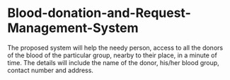 # Blood-donation-and-Request-Management-System
The proposed system will help the needy person, access to all the donors of the blood of the particular group, nearby to their place, in a minute of time. The details will include the name of the donor, his/her blood group, contact number and address.
